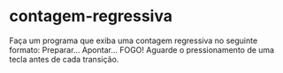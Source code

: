 # contagem-regressiva
Faça um programa que exiba uma contagem regressiva no seguinte formato:  Preparar... Apontar... FOGO! Aguarde o pressionamento de uma tecla antes de cada transição.
